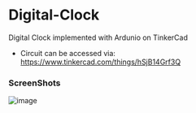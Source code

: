 # Digital-Clock
Digital Clock implemented with Ardunio on TinkerCad

- Circuit can be accessed via: https://www.tinkercad.com/things/hSjB14Grf3Q

### ScreenShots
![image](https://user-images.githubusercontent.com/54783062/180079905-e3e78771-0595-4443-8373-3d8c76551f8d.png)

